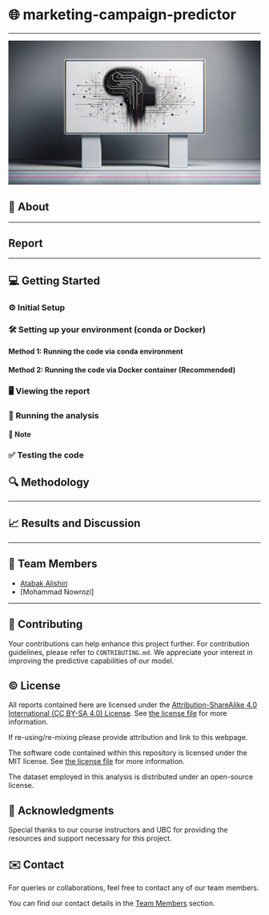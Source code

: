 # 🌐 marketing-campaign-predictor
---

<img src="images/machine-learning.png" width="1000">

## 📔 About



---

## Report


---

## 💻 Getting Started

### ⚙️ Initial Setup

### 🛠️ Setting up your environment (conda or Docker)

#### Method 1: Running the code via conda environment

#### Method 2: Running the code via Docker container (Recommended)

### 🖥️ Viewing the report

### 🏃 Running the analysis

#### 📝 Note

### ✅ Testing the code

## 🔍 Methodology
---

## 📈 Results and Discussion
---

## 👥 Team Members

- [Atabak Alishiri](https://github.com/atabak-alishiri)
- [Mohammad Nowrozi]

---

## 🤝 Contributing

Your contributions can help enhance this project further. For contribution guidelines, please refer to `CONTRIBUTING.md`. We appreciate your interest in improving the predictive capabilities of our model.

## ©️ License

All reports contained here are licensed under the [Attribution-ShareAlike 4.0 International (CC BY-SA 4.0) License](https://creativecommons.org/licenses/by-sa/4.0/). See [the license file](LICENSE.md) for more information.

If re-using/re-mixing please provide attribution and link to this webpage.

The software code contained within this repository is licensed under the MIT license. See [the license file](LICENSE.md) for more information.

The dataset employed in this analysis is distributed under an open-source license.

## 🙏 Acknowledgments

Special thanks to our course instructors and UBC for providing the resources and support necessary for this project.

## ✉️ Contact

For queries or collaborations, feel free to contact any of our team members.

You can find our contact details in the [Team Members](#-team-members) section.